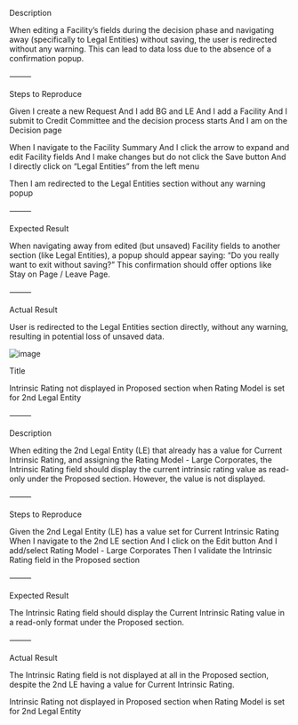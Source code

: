  Description

When editing a Facility’s fields during the decision phase and navigating away (specifically to Legal Entities) without saving, the user is redirected without any warning. This can lead to data loss due to the absence of a confirmation popup.

⸻

Steps to Reproduce

Given I create a new Request
And I add BG and LE
And I add a Facility
And I submit to Credit Committee and the decision process starts
And I am on the Decision page

When I navigate to the Facility Summary
And I click the arrow to expand and edit Facility fields
And I make changes but do not click the Save button
And I directly click on “Legal Entities” from the left menu

Then I am redirected to the Legal Entities section without any warning popup

⸻

Expected Result

When navigating away from edited (but unsaved) Facility fields to another section (like Legal Entities), a popup should appear saying:
“Do you really want to exit without saving?”
This confirmation should offer options like Stay on Page / Leave Page.

⸻

Actual Result

User is redirected to the Legal Entities section directly, without any warning, resulting in potential loss of unsaved data.


![image](https://github.com/user-attachments/assets/12a67d1a-e853-4365-9659-fbe97b20368c)


Title

Intrinsic Rating not displayed in Proposed section when Rating Model is set for 2nd Legal Entity

⸻

Description

When editing the 2nd Legal Entity (LE) that already has a value for Current Intrinsic Rating, and assigning the Rating Model - Large Corporates, the Intrinsic Rating field should display the current intrinsic rating value as read-only under the Proposed section. However, the value is not displayed.

⸻

Steps to Reproduce

Given the 2nd Legal Entity (LE) has a value set for Current Intrinsic Rating
When I navigate to the 2nd LE section
And I click on the Edit button
And I add/select Rating Model - Large Corporates
Then I validate the Intrinsic Rating field in the Proposed section

⸻

Expected Result

The Intrinsic Rating field should display the Current Intrinsic Rating value in a read-only format under the Proposed section.

⸻

Actual Result

The Intrinsic Rating field is not displayed at all in the Proposed section, despite the 2nd LE having a value for Current Intrinsic Rating.


Intrinsic Rating not displayed in Proposed section when Rating Model is set for 2nd Legal Entity
